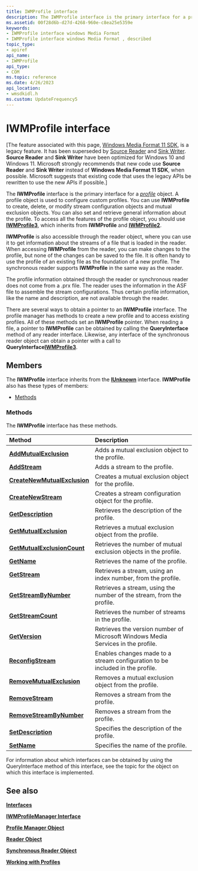 ```yaml
---
title: IWMProfile interface
description: The IWMProfile interface is the primary interface for a profile object.
ms.assetid: 00f28d6b-d27d-4268-960e-c8ea25e5359e
keywords:
- IWMProfile interface windows Media Format
- IWMProfile interface windows Media Format , described
topic_type:
- apiref
api_name:
- IWMProfile
api_type:
- COM
ms.topic: reference
ms.date: 4/26/2023
api_location: 
- wmsdkidl.h
ms.custom: UpdateFrequency5
---
```


# IWMProfile interface

\[The feature associated with this page, [Windows Media Format 11 SDK](/windows/win32/wmformat/windows-media-format-11-sdk), is a legacy feature. It has been superseded by [Source Reader](/windows/win32/medfound/source-reader) and [Sink Writer](/windows/win32/medfound/sink-writer). **Source Reader** and **Sink Writer** have been optimized for Windows 10 and Windows 11. Microsoft strongly recommends that new code use **Source Reader** and **Sink Writer** instead of **Windows Media Format 11 SDK**, when possible. Microsoft suggests that existing code that uses the legacy APIs be rewritten to use the new APIs if possible.\]

The **IWMProfile** interface is the primary interface for a [*profile*](wmformat-glossary.md) object. A profile object is used to configure custom profiles. You can use **IWMProfile** to create, delete, or modify stream configuration objects and mutual exclusion objects. You can also set and retrieve general information about the profile. To access all the features of the profile object, you should use [**IWMProfile3**](/previous-versions/windows/desktop/api/wmsdkidl/nn-wmsdkidl-iwmprofile3), which inherits from **IWMProfile** and [**IWMProfile2**](/previous-versions/windows/desktop/api/wmsdkidl/nn-wmsdkidl-iwmprofile2).

**IWMProfile** is also accessible through the reader object, where you can use it to get information about the streams of a file that is loaded in the reader. When accessing **IWMProfile** from the reader, you can make changes to the profile, but none of the changes can be saved to the file. It is often handy to use the profile of an existing file as the foundation of a new profile. The synchronous reader supports **IWMProfile** in the same way as the reader.

The profile information obtained through the reader or synchronous reader does not come from a .prx file. The reader uses the information in the ASF file to assemble the stream configurations. Thus certain profile information, like the name and description, are not available through the reader.

There are several ways to obtain a pointer to an **IWMProfile** interface. The profile manager has methods to create a new profile and to access existing profiles. All of these methods set an **IWMProfile** pointer. When reading a file, a pointer to **IWMProfile** can be obtained by calling the **QueryInterface** method of any reader interface. Likewise, any interface of the synchronous reader object can obtain a pointer with a call to **QueryInterface**[**IWMProfile3**](/previous-versions/windows/desktop/api/wmsdkidl/nn-wmsdkidl-iwmprofile3).

## Members

The **IWMProfile** interface inherits from the [**IUnknown**](/windows/desktop/api/unknwn/nn-unknwn-iunknown) interface. **IWMProfile** also has these types of members:

-   [Methods](#methods)

### Methods

The **IWMProfile** interface has these methods.



| Method                                                                  | Description                                                                                 |
|:------------------------------------------------------------------------|:--------------------------------------------------------------------------------------------|
| [**AddMutualExclusion**](/previous-versions/windows/desktop/api/Wmsdkidl/nf-wmsdkidl-iwmprofile-addmutualexclusion)             | Adds a mutual exclusion object to the profile.<br/>                                   |
| [**AddStream**](/previous-versions/windows/desktop/api/Wmsdkidl/nf-wmsdkidl-iwmprofile-addstream)                               | Adds a stream to the profile.<br/>                                                    |
| [**CreateNewMutualExclusion**](/previous-versions/windows/desktop/api/Wmsdkidl/nf-wmsdkidl-iwmprofile-createnewmutualexclusion) | Creates a mutual exclusion object for the profile.<br/>                               |
| [**CreateNewStream**](/previous-versions/windows/desktop/api/Wmsdkidl/nf-wmsdkidl-iwmprofile-createnewstream)                   | Creates a stream configuration object for the profile.<br/>                           |
| [**GetDescription**](/previous-versions/windows/desktop/api/Wmsdkidl/nf-wmsdkidl-iwmprofile-getdescription)                     | Retrieves the description of the profile.<br/>                                        |
| [**GetMutualExclusion**](/previous-versions/windows/desktop/api/Wmsdkidl/nf-wmsdkidl-iwmprofile-getmutualexclusion)             | Retrieves a mutual exclusion object from the profile.<br/>                            |
| [**GetMutualExclusionCount**](/previous-versions/windows/desktop/api/Wmsdkidl/nf-wmsdkidl-iwmprofile-getmutualexclusioncount)   | Retrieves the number of mutual exclusion objects in the profile.<br/>                 |
| [**GetName**](/previous-versions/windows/desktop/api/Wmsdkidl/nf-wmsdkidl-iwmprofile-getname)                                   | Retrieves the name of the profile.<br/>                                               |
| [**GetStream**](/previous-versions/windows/desktop/api/Wmsdkidl/nf-wmsdkidl-iwmprofile-getstream)                               | Retrieves a stream, using an index number, from the profile.<br/>                     |
| [**GetStreamByNumber**](/previous-versions/windows/desktop/api/wmsdkidl/nf-wmsdkidl-iwmprofile-getstreambynumber)               | Retrieves a stream, using the number of the stream, from the profile.<br/>            |
| [**GetStreamCount**](/previous-versions/windows/desktop/api/wmsdkidl/nf-wmsdkidl-iwmprofile-getstreamcount)                     | Retrieves the number of streams in the profile.<br/>                                  |
| [**GetVersion**](/previous-versions/windows/desktop/api/Wmsdkidl/nf-wmsdkidl-iwmprofile-getversion)                             | Retrieves the version number of Microsoft Windows Media Services in the profile.<br/> |
| [**ReconfigStream**](/previous-versions/windows/desktop/api/Wmsdkidl/nf-wmsdkidl-iwmprofile-reconfigstream)                     | Enables changes made to a stream configuration to be included in the profile.<br/>    |
| [**RemoveMutualExclusion**](/previous-versions/windows/desktop/api/Wmsdkidl/nf-wmsdkidl-iwmprofile-removemutualexclusion)       | Removes a mutual exclusion object from the profile.<br/>                              |
| [**RemoveStream**](/previous-versions/windows/desktop/api/Wmsdkidl/nf-wmsdkidl-iwmprofile-removestream)                         | Removes a stream from the profile.<br/>                                               |
| [**RemoveStreamByNumber**](/previous-versions/windows/desktop/api/Wmsdkidl/nf-wmsdkidl-iwmprofile-removestreambynumber)         | Removes a stream from the profile.<br/>                                               |
| [**SetDescription**](/previous-versions/windows/desktop/api/Wmsdkidl/nf-wmsdkidl-iwmprofile-setdescription)                     | Specifies the description of the profile.<br/>                                        |
| [**SetName**](/previous-versions/windows/desktop/api/Wmsdkidl/nf-wmsdkidl-iwmprofile-setname)                                   | Specifies the name of the profile.<br/>                                               |



 

For information about which interfaces can be obtained by using the QueryInterface method of this interface, see the topic for the object on which this interface is implemented.

## See also

<dl> <dt>

[**Interfaces**](interfaces.md)
</dt> <dt>

[**IWMProfileManager Interface**](/previous-versions/windows/desktop/api/wmsdkidl/nn-wmsdkidl-iwmprofilemanager)
</dt> <dt>

[**Profile Manager Object**](profile-manager-object.md)
</dt> <dt>

[**Reader Object**](reader-object.md)
</dt> <dt>

[**Synchronous Reader Object**](synchronous-reader-object.md)
</dt> <dt>

[**Working with Profiles**](working-with-profiles.md)
</dt> </dl>

 

